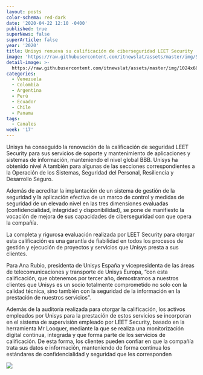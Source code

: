 ```yaml
---
layout: posts
color-schema: red-dark
date: '2020-04-22 12:10 -0400'
published: true
superNews: false
superArticle: false
year: '2020'
title: Unisys renueva su calificación de ciberseguridad LEET Security
image: 'https://raw.githubusercontent.com/itnewslat/assets/master/img/540x320/OK-p.jpg'
detail-image: >-
  https://raw.githubusercontent.com/itnewslat/assets/master/img/1024x680/OK-g.jpg
categories:
  - Venezuela
  - Colombia
  - Argentina
  - Perú
  - Ecuador
  - Chile
  - Panama
tags:
  - Canales
week: '17'
---
```

Unisys ha conseguido la renovación de la calificación de seguridad  LEET Security para sus servicios de soporte y mantenimiento de aplicaciones y sistemas de información, manteniendo el nivel global BBB. Unisys ha obtenido nivel A también para algunas de las secciones correspondientes a la Operación de los Sistemas, Seguridad del Personal, Resiliencia y Desarrollo Seguro.

Además de acreditar la implantación de un sistema de gestión de la seguridad y la aplicación efectiva de un marco de control y medidas de seguridad de un elevado nivel en las tres dimensiones evaluadas (confidencialidad, integridad y disponibilidad), se pone de manifiesto la vocación de mejora de sus capacidades de ciberseguridad con que opera la compañía.
                                                            
La completa y rigurosa evaluación realizada por LEET Security para otorgar esta calificación es una garantía de fiabilidad en todos los procesos de gestión y ejecución de proyectos y servicios que Unisys presta a sus clientes.

Para Ana Rubio, presidenta de Unisys España y vicepresidenta de las áreas de telecomunicaciones y transporte de Unisys Europa, “con esta calificación, que obtenemos por tercer año, demostramos a nuestros clientes que Unisys es un socio totalmente comprometido no solo con la calidad técnica, sino también con la seguridad de la información en la prestación de nuestros servicios”.

Además de la auditoría realizada para otorgar la calificación, los activos empleados por Unisys para la prestación de estos servicios se incorporan en el sistema de supervisión empleado por LEET Security, basado en la herramienta Mr Looquer, mediante la que se realiza una monitorización digital continua, integrada y que forma parte de los servicios de calificación. De esta forma, los clientes pueden confiar en que la compañía trata sus datos e información, manteniendo de forma continua los estándares de confidencialidad y seguridad que les corresponden

<img src="https://tracker.metricool.com/c3po.jpg?hash=56f88a41e39ab42c063cc51676587a04"/>